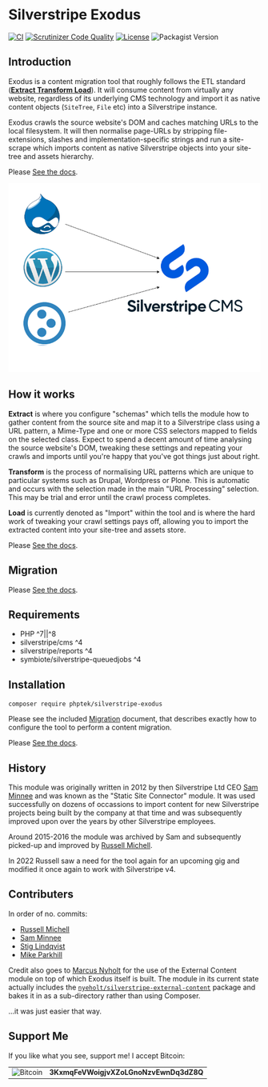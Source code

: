 # Silverstripe Exodus

[![CI](https://github.com/phptek/silverstripe-exodus/actions/workflows/ci.yml/badge.svg)](https://github.com/phptek/silverstripe-exodus/actions/workflows/ci.yml)
[![Scrutinizer Code Quality](https://scrutinizer-ci.com/g/phptek/silverstripe-exodus/badges/quality-score.png?b=master)](https://scrutinizer-ci.com/g/phptek/silverstripe-exodus/?branch=master)
[![License](https://poser.pugx.org/phptek/silverstripe-exodus/license.svg)](https://github.com/phptek/silverstripe-exodus/blob/master/LICENSE.md)
![Packagist Version](https://img.shields.io/packagist/v/phptek/silverstripe-exodus)

## Introduction

Exodus is a content migration tool that roughly follows the ETL standard ([**Extract Transform Load**](https://en.wikipedia.org/wiki/Extract,_transform,_load)). It will consume content from virtually any website, regardless of its underlying CMS technology and import it as native content objects (`SiteTree`, `File` etc) into a Silverstripe instance.

Exodus crawls the source website's DOM and caches matching URLs to the local filesystem. It will then normalise page-URLs by stripping file-extensions, slashes and implementation-specific strings and run a site-scrape which imports content as native Silverstripe objects into your site-tree and assets hierarchy.

Please [See the docs](./docs/en/index.md).

![Migration into Silverstripe CMS](./docs/exodus.png "Migration into Silverstripe CMS")

## How it works

**Extract** is where you configure "schemas" which tells the module how to gather content from the source site and map it to a Silverstripe class using a URL pattern, a Mime-Type and one or more CSS selectors mapped to fields on the selected class. Expect to spend a decent amount of time analysing the source website's DOM, tweaking these settings and repeating your crawls and imports until you're happy that you've got things just about right.

**Transform** is the process of normalising URL patterns which are unique to particular systems such as Drupal, Wordpress or Plone. This is automatic and occurs with the selection made in the main "URL Processing" selection. This may be trial and error until the crawl process completes.

**Load** is currently denoted as "Import" within the tool and is where the hard work of tweaking your crawl settings pays off, allowing you to import the extracted content into your site-tree and assets store.

Please [See the docs](./docs/en/index.md).

## Migration

Please [See the docs](./docs/en/index.md).

## Requirements

* PHP ^7||^8
* silverstripe/cms ^4
* silverstripe/reports ^4
* symbiote/silverstripe-queuedjobs ^4

## Installation

```
composer require phptek/silverstripe-exodus
```

Please see the included [Migration](docs/en/howto.md) document, that describes exactly how to configure the tool to perform a content migration.

Please [See the docs](./docs/en/index.md).

## History

This module was originally written in 2012 by then Silverstripe Ltd CEO [Sam Minnee](https://github.com/sminnee/) and was known as the "Static Site Connector" module. It was used successfully on dozens of occassions to import content for new Silverstripe projects being built by the company at that time and was subsequently improved upon over the years by other Silverstripe employees.

Around 2015-2016 the module was archived by Sam and subsequently picked-up and improved by [Russell Michell](https://github.com/phptek/).

In 2022 Russell saw a need for the tool again for an upcoming gig and modified it once again to work with Silverstripe v4.

## Contributers

In order of no. commits:

* [Russell Michell](https://github.com/phptek/)
* [Sam Minnee](https://github.com/sminnee/)
* [Stig Lindqvist](https://github.com/stojg)
* [Mike Parkhill](https://github.com/mparkhill)

Credit also goes to [Marcus Nyholt](https://github.com/nyeholt/) for the use of the External Content module on top of which Exodus itself is built. The module in its current state actually includes the [`nyeholt/silverstripe-external-content`](https://github.com/nyeholt/silverstripe-external-content) package and bakes it in as a sub-directory rather than using Composer.

...it was just easier that way.

## Support Me

If you like what you see, support me! I accept Bitcoin:

<table border="0">
    <tr border="0">
        <td rowspan="2" border="0">
            <img src="https://bitcoin.org/img/icons/logo_ios.png" alt="Bitcoin" width="64" height="64" />
        </td>
    </tr>
    <tr border="0">
        <td border="0">
            <b>3KxmqFeVWoigjvXZoLGnoNzvEwnDq3dZ8Q</b>
        </td>
    </tr>
</table>
<p>&nbsp;</p>
<p>&nbsp;</p>

